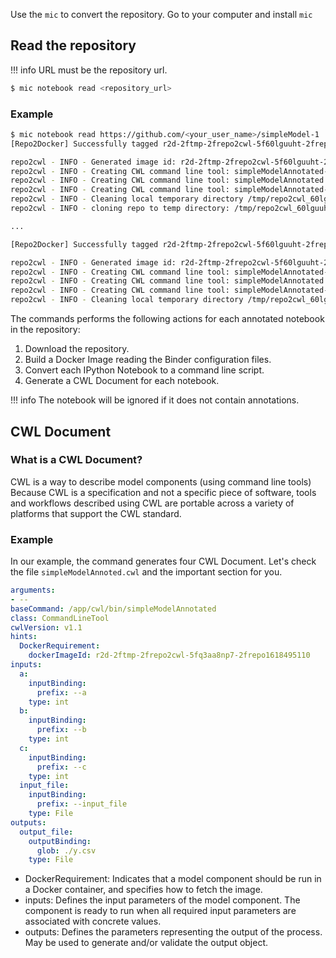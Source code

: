 Use the `mic` to convert the repository. Go to your computer and install `mic`

## Read the repository

!!! info
    URL must be the repository url.

```bash
$ mic notebook read <repository_url>
```

### Example 

```bash
$ mic notebook read https://github.com/<your_user_name>/simpleModel-1
[Repo2Docker] Successfully tagged r2d-2ftmp-2frepo2cwl-5f60lguuht-2frepo1618948318:latest

repo2cwl - INFO - Generated image id: r2d-2ftmp-2frepo2cwl-5f60lguuht-2frepo1618948318
repo2cwl - INFO - Creating CWL command line tool: simpleModelAnnotated-List-Input.cwl
repo2cwl - INFO - Creating CWL command line tool: simpleModelAnnotated.cwl
repo2cwl - INFO - Creating CWL command line tool: simpleModelAnnotated-Output-Wildcard.cwl
repo2cwl - INFO - Cleaning local temporary directory /tmp/repo2cwl_60lguuht/repo...
repo2cwl - INFO - cloning repo to temp directory: /tmp/repo2cwl_60lguuht/repo2021-04-20 15:51:57,957 - repo2cwl - INFO - Notebook /tmp/repo2cwl_60lguuht/repo/simpleModel.ipynb does not contains typing annotations. skipping...

...

[Repo2Docker] Successfully tagged r2d-2ftmp-2frepo2cwl-5f60lguuht-2frepo1618948318:latest

repo2cwl - INFO - Generated image id: r2d-2ftmp-2frepo2cwl-5f60lguuht-2frepo1618948318
repo2cwl - INFO - Creating CWL command line tool: simpleModelAnnotated-List-Input.cwl
repo2cwl - INFO - Creating CWL command line tool: simpleModelAnnotated.cwl
repo2cwl - INFO - Creating CWL command line tool: simpleModelAnnotated-Output-Wildcard.cwl
repo2cwl - INFO - Cleaning local temporary directory /tmp/repo2cwl_60lguuht/repo...

```

The commands performs the following actions for each annotated notebook in the repository:

1. Download the repository.
2. Build a Docker Image reading the Binder configuration files.
3. Convert each IPython Notebook to a command line script.
4. Generate a CWL Document for each notebook. 

!!! info
    The notebook will be ignored if it does not contain annotations.

## CWL Document

### What is a CWL Document?

CWL is a way to describe model components (using command line tools)
Because CWL is a specification and not a specific piece of software, tools and workflows 
described using CWL are portable across a variety of platforms that support the CWL standard.

### Example

In our example, the command generates four CWL Document. 
Let's check the file `simpleModelAnnoted.cwl` and the important section for you.


```yaml
arguments:
- --
baseCommand: /app/cwl/bin/simpleModelAnnotated
class: CommandLineTool
cwlVersion: v1.1
hints:
  DockerRequirement:
    dockerImageId: r2d-2ftmp-2frepo2cwl-5fq3aa8np7-2frepo1618495110
inputs:
  a:
    inputBinding:
      prefix: --a
    type: int
  b:
    inputBinding:
      prefix: --b
    type: int
  c:
    inputBinding:
      prefix: --c
    type: int
  input_file:
    inputBinding:
      prefix: --input_file
    type: File
outputs:
  output_file:
    outputBinding:
      glob: ./y.csv
    type: File

```

- DockerRequirement: Indicates that a model component should be run in a Docker container, 
    and specifies how to fetch the image.
- inputs: Defines the input parameters of the model component. The component is ready to run when 
  all required input parameters are associated with concrete values. 
- outputs: Defines the parameters representing the output of the process. 
  May be used to generate and/or validate the output object.
